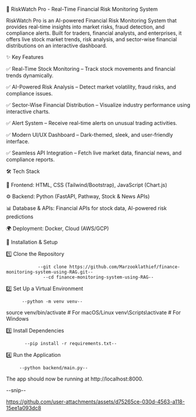 📌 RiskWatch Pro - Real-Time Financial Risk Monitoring System

RiskWatch Pro is an AI-powered Financial Risk Monitoring System that provides real-time insights into market risks, fraud detection, and compliance alerts. Built for traders, financial analysts, and enterprises, it offers live stock market trends, risk analysis, and sector-wise financial distributions on an interactive dashboard.

✨ Key Features

✅ Real-Time Stock Monitoring – Track stock movements and financial trends dynamically.

✅ AI-Powered Risk Analysis – Detect market volatility, fraud risks, and compliance issues.

✅ Sector-Wise Financial Distribution – Visualize industry performance using interactive charts.

✅ Alert System – Receive real-time alerts on unusual trading activities.

✅ Modern UI/UX Dashboard – Dark-themed, sleek, and user-friendly interface.

✅ Seamless API Integration – Fetch live market data, financial news, and compliance reports.


🛠 Tech Stack

🚀 Frontend: HTML, CSS (Tailwind/Bootstrap), JavaScript (Chart.js)

⚙ Backend: Python (FastAPI, Pathway, Stock & News APIs)

📊 Database & APIs: Financial APIs for stock data, AI-powered risk predictions

🌍 Deployment: Docker, Cloud (AWS/GCP)


🚀 Installation & Setup

1️⃣ Clone the Repository

                --git clone https://github.com/Marzooklathief/finance-monitoring-system-using-RAG.git--
                  --cd finance-monitoring-system-using-RAG--

2️⃣ Set Up a Virtual Environment

          --python -m venv venv--
source venv/bin/activate  # For macOS/Linux
venv\Scripts\activate      # For Windows

3️⃣ Install Dependencies

           --pip install -r requirements.txt--

4️⃣ Run the Application

         --python backend/main.py--

The app should now be running at http://localhost:8000.

--snip--





https://github.com/user-attachments/assets/d75265ce-030d-4563-a118-15ee1a093dc8


